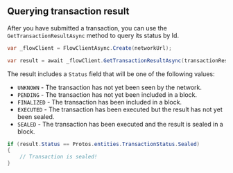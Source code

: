 ## Querying transaction result

After you have submitted a transaction, you can use the `GetTransactionResultAsync` method to query its status by Id.

```csharp
var _flowClient = FlowClientAsync.Create(networkUrl);

var result = await _flowClient.GetTransactionResultAsync(transactionResponse.Id);
```

The result includes a `Status` field that will be one of the following values:

- `UNKNOWN` - The transaction has not yet been seen by the network.
- `PENDING` - The transaction has not yet been included in a block.
- `FINALIZED` - The transaction has been included in a block.
- `EXECUTED` - The transaction has been executed but the result has not yet been sealed.
- `SEALED` - The transaction has been executed and the result is sealed in a block.

```csharp
if (result.Status == Protos.entities.TransactionStatus.Sealed)
{
    // Transaction is sealed!
}
```
